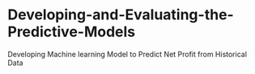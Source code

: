 # Developing-and-Evaluating-the-Predictive-Models
Developing Machine learning Model to Predict Net Profit from Historical Data
